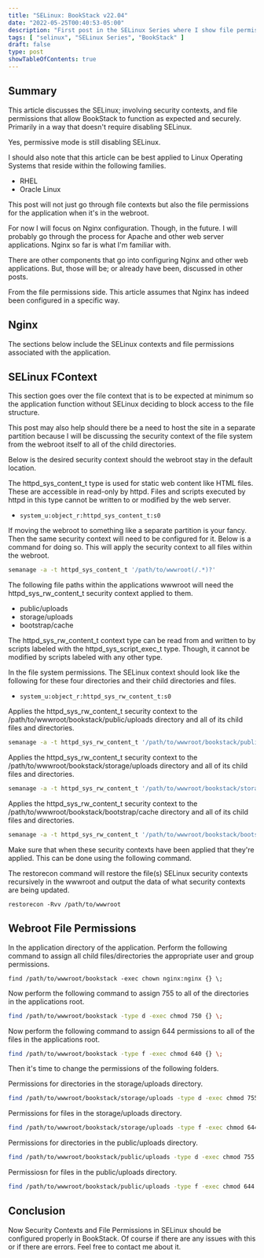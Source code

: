```yaml
---
title: "SELinux: BookStack v22.04"
date: "2022-05-25T00:40:53-05:00"
description: "First post in the SELinux Series where I show file permissions and SELinux configuration for BookStack on Nginx."
tags: [ "selinux", "SELinux Series", "BookStack" ]
draft: false
type: post
showTableOfContents: true
---
```


## Summary

This article discusses the SELinux; involving security contexts, and file
permissions that allow BookStack to function as expected and securely.
Primarily in a way that doesn't require disabling SELinux.

Yes, permissive mode is still disabling SELinux.

I should also note that this article can be best applied to Linux
Operating Systems that reside within the following families.

- RHEL
- Oracle Linux

This post will not just go through file contexts but also the file
permissions for the application when it's in the webroot.

For now I will focus on Nginx configuration. Though, in the future. I
will probably go through the process for Apache and other web server
applications. Nginx so far is what I'm familiar with.

There are other components that go into configuring Nginx and other web
applications. But, those will be; or already have been, discussed in
other posts.

From the file permissions side. This article assumes that Nginx has
indeed been configured in a specific way.

## Nginx

The sections below include the SELinux contexts and file permissions 
associated with the application. 

## SELinux FContext

This section goes over the file context that is to be expected at
minimum so the application function without SELinux deciding to block
access to the file structure.

This post may also help should there be a need to host the site in a
separate partition because I will be discussing the security context of
the file system from the webroot itself to all of the child directories.

Below is the desired security context should the webroot stay in the
default location.

The httpd_sys_content_t type is used for static web content like HTML
files. These are accessible in read-only by httpd. Files and scripts 
executed by httpd in this type cannot be written to or modified by the 
web server.

- ```system_u:object_r:httpd_sys_content_t:s0```

If moving the webroot to something like a separate partition is your
fancy. Then the same security context will need to be configured for it.
Below is a command for doing so. This will apply the security context to
all files within the webroot.

```sh
semanage -a -t httpd_sys_content_t '/path/to/wwwroot(/.*)?'
```

The following file paths within the applications wwwroot will need the
httpd_sys_rw_content_t security context applied to them.

- public/uploads
- storage/uploads
- bootstrap/cache

The httpd_sys_rw_content_t context type can be read from and written to 
by scripts labeled with the httpd_sys_script_exec_t type. Though, it 
cannot be modified by scripts labeled with any other type.

In the file system permissions. The SELinux context should look like the
following for these four directories and their child directories and
files.

- ```system_u:object_r:httpd_sys_rw_content_t:s0```

Applies the httpd_sys_rw_content_t security context to the
/path/to/wwwroot/bookstack/public/uploads directory and all of its child
files and directories.

```sh
semanage -a -t httpd_sys_rw_content_t '/path/to/wwwroot/bookstack/public/uploads(/.*)?'
```

Applies the httpd_sys_rw_content_t security context to the
/path/to/wwwroot/bookstack/storage/uploads directory and all of its child
files and directories.

```sh
semanage -a -t httpd_sys_rw_content_t '/path/to/wwwroot/bookstack/storage/uploads(/.*)?'
```

Applies the httpd_sys_rw_content_t security context to the
/path/to/wwwroot/bookstack/bootstrap/cache directory and all of its child
files and directories.

```sh
semanage -a -t httpd_sys_rw_content_t '/path/to/wwwroot/bookstack/bootstrap/cache(/.*)?'
```

Make sure that when these security contexts have been applied that
they're applied. This can be done using the following command.

The restorecon command will restore the file(s) SELinux security
contexts recursively in the wwwroot and output the data of what security
contexts are being updated.

```
restorecon -Rvv /path/to/wwwroot
```

## Webroot File Permissions

In the application directory of the application. Perform the following
command to assign all child files/directories the appropriate user and
group permissions.

```
find /path/to/wwwroot/bookstack -exec chown nginx:nginx {} \;
```

Now perform the following command to assign 755 to all of the
directories in the applications root.

```sh
find /path/to/wwwroot/bookstack -type d -exec chmod 750 {} \;
```

Now perform the following command to assign 644 permissions to all of
the files in the applications root.

```sh
find /path/to/wwwroot/bookstack -type f -exec chmod 640 {} \;
```

Then it's time to change the permissions of the following folders.

Permissions for directories in the storage/uploads directory.

```sh
find /path/to/wwwroot/bookstack/storage/uploads -type d -exec chmod 755 {} \;
```

Permissions for files in the storage/uploads directory.

```sh
find /path/to/wwwroot/bookstack/storage/uploads -type f -exec chmod 644 {} \;
```

Permissions for directories in the public/uploads directory.

```sh
find /path/to/wwwroot/bookstack/public/uploads -type d -exec chmod 755 {} \;
```

Permissiosn for files in the public/uploads directory.

```sh
find /path/to/wwwroot/bookstack/public/uploads -type f -exec chmod 644 {} \;
```

## Conclusion

Now Security Contexts and File Permissions in SELinux should be 
configured properly in BookStack. Of course if there are any issues with
this or if there are errors. Feel free to contact me about it.

